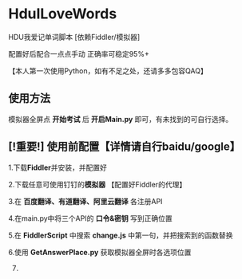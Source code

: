 # HduILoveWords

HDU我爱记单词脚本 [依赖Fiddler/模拟器]

配置好后配合一点点手动 正确率可稳定95%+

【本人第一次使用Python，如有不足之处，还请多多包容QAQ】



## 使用方法

模拟器全屏点 **开始考试** 后 **开启Main.py** 即可，有未找到的可自行选择。



## [!重要!] 使用前配置【详情请自行baidu/google】

1.下载**Fiddler**并安装，并配置好

2.下载任意可使用钉钉的**模拟器** 【配置好Fiddler的代理】

3.在 **百度翻译、有道翻译、阿里云翻译** 各注册API

4.在main.py中将三个API的 **口令&密钥** 写到正确位置

5.在 **FiddlerScript** 中搜索 **change.js** 中第一句，并把搜索到的函数替换

6.使用 **GetAnswerPlace.py** 获取模拟器全屏时各选项位置

7.
